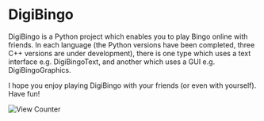 # DigiBingo

DigiBingo is a Python project which enables you to play Bingo online with friends. In each language (the Python versions have been completed, three C++ versions are under development), there is one type which uses a text interface e.g. DigiBingoText, and another which uses a GUI e.g. DigiBingoGraphics.

I hope you enjoy playing DigiBingo with your friends (or even with yourself). Have fun!

![View Counter](https://view-counter.tobyhagan.com/?user=ShashCode2348/DigiBingo)
